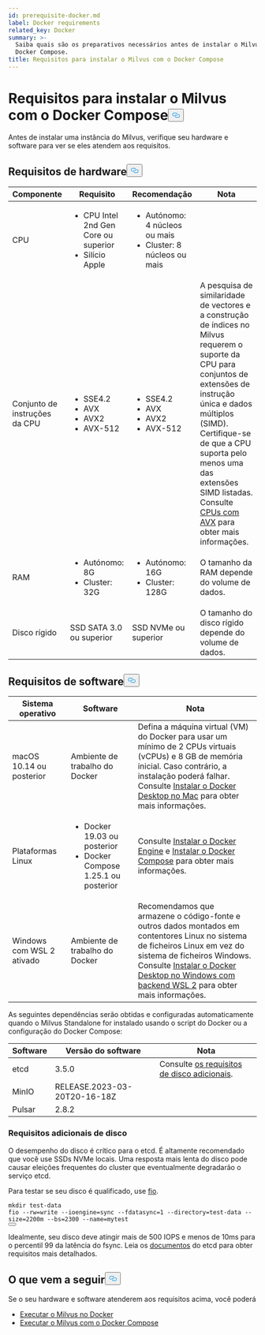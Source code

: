 ```yaml
---
id: prerequisite-docker.md
label: Docker requirements
related_key: Docker
summary: >-
  Saiba quais são os preparativos necessários antes de instalar o Milvus com o
  Docker Compose.
title: Requisitos para instalar o Milvus com o Docker Compose
---
```

<h1 id="Requirements-for-Installing-Milvus-with-Docker-Compose" class="common-anchor-header">Requisitos para instalar o Milvus com o Docker Compose<button data-href="#Requirements-for-Installing-Milvus-with-Docker-Compose" class="anchor-icon" translate="no">
      <svg translate="no"
        aria-hidden="true"
        focusable="false"
        height="20"
        version="1.1"
        viewBox="0 0 16 16"
        width="16"
      >
        <path
          fill="#0092E4"
          fill-rule="evenodd"
          d="M4 9h1v1H4c-1.5 0-3-1.69-3-3.5S2.55 3 4 3h4c1.45 0 3 1.69 3 3.5 0 1.41-.91 2.72-2 3.25V8.59c.58-.45 1-1.27 1-2.09C10 5.22 8.98 4 8 4H4c-.98 0-2 1.22-2 2.5S3 9 4 9zm9-3h-1v1h1c1 0 2 1.22 2 2.5S13.98 12 13 12H9c-.98 0-2-1.22-2-2.5 0-.83.42-1.64 1-2.09V6.25c-1.09.53-2 1.84-2 3.25C6 11.31 7.55 13 9 13h4c1.45 0 3-1.69 3-3.5S14.5 6 13 6z"
        ></path>
      </svg>
    </button></h1><p>Antes de instalar uma instância do Milvus, verifique seu hardware e software para ver se eles atendem aos requisitos.</p>
<h2 id="Hardware-requirements" class="common-anchor-header">Requisitos de hardware<button data-href="#Hardware-requirements" class="anchor-icon" translate="no">
      <svg translate="no"
        aria-hidden="true"
        focusable="false"
        height="20"
        version="1.1"
        viewBox="0 0 16 16"
        width="16"
      >
        <path
          fill="#0092E4"
          fill-rule="evenodd"
          d="M4 9h1v1H4c-1.5 0-3-1.69-3-3.5S2.55 3 4 3h4c1.45 0 3 1.69 3 3.5 0 1.41-.91 2.72-2 3.25V8.59c.58-.45 1-1.27 1-2.09C10 5.22 8.98 4 8 4H4c-.98 0-2 1.22-2 2.5S3 9 4 9zm9-3h-1v1h1c1 0 2 1.22 2 2.5S13.98 12 13 12H9c-.98 0-2-1.22-2-2.5 0-.83.42-1.64 1-2.09V6.25c-1.09.53-2 1.84-2 3.25C6 11.31 7.55 13 9 13h4c1.45 0 3-1.69 3-3.5S14.5 6 13 6z"
        ></path>
      </svg>
    </button></h2><table>
<thead>
<tr><th>Componente</th><th>Requisito</th><th>Recomendação</th><th>Nota</th></tr>
</thead>
<tbody>
<tr><td>CPU</td><td><ul><li>CPU Intel 2nd Gen Core ou superior</li><li>Silício Apple</li></ul></td><td><ul><li>Autónomo: 4 núcleos ou mais</li><li>Cluster: 8 núcleos ou mais</li></ul></td><td></td></tr>
<tr><td>Conjunto de instruções da CPU</td><td><ul><li>SSE4.2</li><li>AVX</li><li>AVX2</li><li>AVX-512</li></ul></td><td><ul><li>SSE4.2</li><li>AVX</li><li>AVX2</li><li>AVX-512</li></ul></td><td>A pesquisa de similaridade de vectores e a construção de índices no Milvus requerem o suporte da CPU para conjuntos de extensões de instrução única e dados múltiplos (SIMD). Certifique-se de que a CPU suporta pelo menos uma das extensões SIMD listadas. Consulte <a href="https://en.wikipedia.org/wiki/Advanced_Vector_Extensions#CPUs_with_AVX">CPUs com AVX</a> para obter mais informações.</td></tr>
<tr><td>RAM</td><td><ul><li>Autónomo: 8G</li><li>Cluster: 32G</li></ul></td><td><ul><li>Autónomo: 16G</li><li>Cluster: 128G</li></ul></td><td>O tamanho da RAM depende do volume de dados.</td></tr>
<tr><td>Disco rígido</td><td>SSD SATA 3.0 ou superior</td><td>SSD NVMe ou superior</td><td>O tamanho do disco rígido depende do volume de dados.</td></tr>
</tbody>
</table>
<h2 id="Software-requirements" class="common-anchor-header">Requisitos de software<button data-href="#Software-requirements" class="anchor-icon" translate="no">
      <svg translate="no"
        aria-hidden="true"
        focusable="false"
        height="20"
        version="1.1"
        viewBox="0 0 16 16"
        width="16"
      >
        <path
          fill="#0092E4"
          fill-rule="evenodd"
          d="M4 9h1v1H4c-1.5 0-3-1.69-3-3.5S2.55 3 4 3h4c1.45 0 3 1.69 3 3.5 0 1.41-.91 2.72-2 3.25V8.59c.58-.45 1-1.27 1-2.09C10 5.22 8.98 4 8 4H4c-.98 0-2 1.22-2 2.5S3 9 4 9zm9-3h-1v1h1c1 0 2 1.22 2 2.5S13.98 12 13 12H9c-.98 0-2-1.22-2-2.5 0-.83.42-1.64 1-2.09V6.25c-1.09.53-2 1.84-2 3.25C6 11.31 7.55 13 9 13h4c1.45 0 3-1.69 3-3.5S14.5 6 13 6z"
        ></path>
      </svg>
    </button></h2><table>
<thead>
<tr><th>Sistema operativo</th><th>Software</th><th>Nota</th></tr>
</thead>
<tbody>
<tr><td>macOS 10.14 ou posterior</td><td>Ambiente de trabalho do Docker</td><td>Defina a máquina virtual (VM) do Docker para usar um mínimo de 2 CPUs virtuais (vCPUs) e 8 GB de memória inicial. Caso contrário, a instalação poderá falhar. <br/>Consulte <a href="https://docs.docker.com/desktop/mac/install/">Instalar o Docker Desktop no Mac</a> para obter mais informações.</td></tr>
<tr><td>Plataformas Linux</td><td><ul><li>Docker 19.03 ou posterior</li><li>Docker Compose 1.25.1 ou posterior</li></ul></td><td>Consulte <a href="https://docs.docker.com/engine/install/">Instalar o Docker Engine</a> e <a href="https://docs.docker.com/compose/install/">Instalar o Docker Compose</a> para obter mais informações.</td></tr>
<tr><td>Windows com WSL 2 ativado</td><td>Ambiente de trabalho do Docker</td><td>Recomendamos que armazene o código-fonte e outros dados montados em contentores Linux no sistema de ficheiros Linux em vez do sistema de ficheiros Windows.<br/>Consulte <a href="https://docs.docker.com/desktop/windows/install/#wsl-2-backend">Instalar o Docker Desktop no Windows com backend WSL 2</a> para obter mais informações.</td></tr>
</tbody>
</table>
<p>As seguintes dependências serão obtidas e configuradas automaticamente quando o Milvus Standalone for instalado usando o script do Docker ou a configuração do Docker Compose:</p>
<table>
<thead>
<tr><th>Software</th><th>Versão do software</th><th>Nota</th></tr>
</thead>
<tbody>
<tr><td>etcd</td><td>3.5.0</td><td>Consulte <a href="#Additional-disk-requirements">os requisitos de disco adicionais</a>.</td></tr>
<tr><td>MinIO</td><td>RELEASE.2023-03-20T20-16-18Z</td><td></td></tr>
<tr><td>Pulsar</td><td>2.8.2</td><td></td></tr>
</tbody>
</table>
<h3 id="Additional-disk-requirements" class="common-anchor-header">Requisitos adicionais de disco</h3><p>O desempenho do disco é crítico para o etcd. É altamente recomendado que você use SSDs NVMe locais. Uma resposta mais lenta do disco pode causar eleições frequentes do cluster que eventualmente degradarão o serviço etcd.</p>
<p>Para testar se seu disco é qualificado, use <a href="https://github.com/axboe/fio">fio</a>.</p>
<pre><code translate="no" class="language-bash"><span class="hljs-built_in">mkdir</span> test-data
fio --rw=write --ioengine=<span class="hljs-built_in">sync</span> --fdatasync=1 --directory=test-data --size=2200m --bs=2300 --name=mytest
<button class="copy-code-btn"></button></code></pre>
<p>Idealmente, seu disco deve atingir mais de 500 IOPS e menos de 10ms para o percentil 99 da latência do fsync. Leia os <a href="https://etcd.io/docs/v3.5/op-guide/hardware/#disks">documentos</a> do etcd para obter requisitos mais detalhados.</p>
<h2 id="Whats-next" class="common-anchor-header">O que vem a seguir<button data-href="#Whats-next" class="anchor-icon" translate="no">
      <svg translate="no"
        aria-hidden="true"
        focusable="false"
        height="20"
        version="1.1"
        viewBox="0 0 16 16"
        width="16"
      >
        <path
          fill="#0092E4"
          fill-rule="evenodd"
          d="M4 9h1v1H4c-1.5 0-3-1.69-3-3.5S2.55 3 4 3h4c1.45 0 3 1.69 3 3.5 0 1.41-.91 2.72-2 3.25V8.59c.58-.45 1-1.27 1-2.09C10 5.22 8.98 4 8 4H4c-.98 0-2 1.22-2 2.5S3 9 4 9zm9-3h-1v1h1c1 0 2 1.22 2 2.5S13.98 12 13 12H9c-.98 0-2-1.22-2-2.5 0-.83.42-1.64 1-2.09V6.25c-1.09.53-2 1.84-2 3.25C6 11.31 7.55 13 9 13h4c1.45 0 3-1.69 3-3.5S14.5 6 13 6z"
        ></path>
      </svg>
    </button></h2><p>Se o seu hardware e software atenderem aos requisitos acima, você poderá</p>
<ul>
<li><a href="/docs/pt/install_standalone-docker.md">Executar o Milvus no Docker</a></li>
<li><a href="/docs/pt/install_standalone-docker-compose.md">Executar o Milvus com o Docker Compose</a></li>
</ul>
